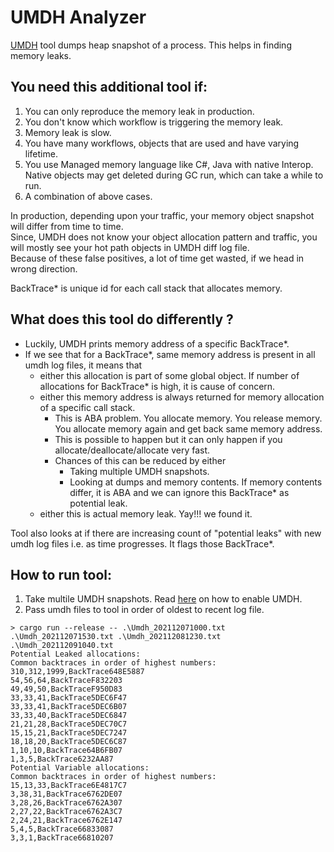# UMDH Analyzer
[UMDH](https://docs.microsoft.com/en-us/windows-hardware/drivers/debugger/umdh) tool dumps heap snapshot of a process.
This helps in finding memory leaks.

## You need this additional tool if:
1. You can only reproduce the memory leak in production.
1. You don't know which workflow is triggering the memory leak.
1. Memory leak is slow.
1. You have many workflows, objects that are used and have varying lifetime.
1. You use Managed memory language like C#, Java with native Interop. Native objects may get deleted during GC run, which can take a while to run.
1. A combination of above cases.

In production, depending upon your traffic, your memory object snapshot will differ from time to time.
<br>Since, UMDH does not know your object allocation pattern and traffic, you will mostly see your hot path objects in UMDH diff log file.
<br>Because of these false positives, a lot of time get wasted, if we head in wrong direction.

BackTrace* is unique id for each call stack that allocates memory.

## What does this tool do differently ?
* Luckily, UMDH prints memory address of a specific BackTrace*.
* If we see that for a BackTrace*, same memory address is present in all umdh log files, it means that
   * either this allocation is part of some global object. If number of allocations for BackTrace* is high, it is cause of concern.
   * either this memory address is always returned for memory allocation of a specific call stack.
        * This is ABA problem. You allocate memory. You release memory. You allocate memory again and get back same memory address.
        * This is possible to happen but it can only happen if you allocate/deallocate/allocate very fast.
        * Chances of this can be reduced by either 
           * Taking multiple UMDH snapshots.
           * Looking at dumps and memory contents. If memory contents differ, it is ABA and we can ignore this BackTrace* as potential leak.
    * either this is actual memory leak. Yay!!! we found it.

Tool also looks at if there are increasing count of "potential leaks" with new umdh log files i.e. as time progresses.
It flags those BackTrace*.

## How to run tool:
1. Take multile UMDH snapshots. Read [here]() on how to enable UMDH.
2. Pass umdh files to tool in order of oldest to recent log file.
```
> cargo run --release -- .\Umdh_202112071000.txt .\Umdh_202112071530.txt .\Umdh_202112081230.txt .\Umdh_202112091040.txt 
Potential Leaked allocations:
Common backtraces in order of highest numbers:
310,312,1999,BackTrace648E5887
54,56,64,BackTraceF832203
49,49,50,BackTraceF950D83
33,33,41,BackTrace5DEC6F47
33,33,41,BackTrace5DEC6B07
33,33,40,BackTrace5DEC6847
21,21,28,BackTrace5DEC70C7
15,15,21,BackTrace5DEC7247
18,18,20,BackTrace5DEC6C87
1,10,10,BackTrace64B6FB07
1,3,5,BackTrace6232AA87
Potential Variable allocations:
Common backtraces in order of highest numbers:
15,13,33,BackTrace6E4817C7
3,38,31,BackTrace6762DE07
3,28,26,BackTrace6762A307
2,27,22,BackTrace6762A3C7
2,24,21,BackTrace6762E147
5,4,5,BackTrace66833087
3,3,1,BackTrace66810207
```